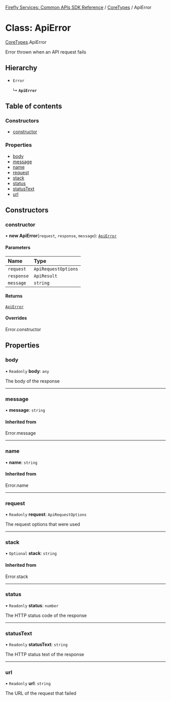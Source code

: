 [Firefly Services: Common APIs SDK Reference](../index.md) / [CoreTypes](../modules/CoreTypes.md) / ApiError

# Class: ApiError

[CoreTypes](../modules/CoreTypes.md).ApiError

Error thrown when an API request fails

## Hierarchy

- `Error`

  ↳ **`ApiError`**

## Table of contents

### Constructors

- [constructor](CoreTypes.ApiError.md#constructor)

### Properties

- [body](CoreTypes.ApiError.md#body)
- [message](CoreTypes.ApiError.md#message)
- [name](CoreTypes.ApiError.md#name)
- [request](CoreTypes.ApiError.md#request)
- [stack](CoreTypes.ApiError.md#stack)
- [status](CoreTypes.ApiError.md#status)
- [statusText](CoreTypes.ApiError.md#statustext)
- [url](CoreTypes.ApiError.md#url)

## Constructors

### constructor

• **new ApiError**(`request`, `response`, `message`): [`ApiError`](CoreTypes.ApiError.md)

#### Parameters

| Name | Type |
| :------ | :------ |
| `request` | `ApiRequestOptions` |
| `response` | `ApiResult` |
| `message` | `string` |

#### Returns

[`ApiError`](CoreTypes.ApiError.md)

#### Overrides

Error.constructor

## Properties

### body

• `Readonly` **body**: `any`

The body of the response

___

### message

• **message**: `string`

#### Inherited from

Error.message

___

### name

• **name**: `string`

#### Inherited from

Error.name

___

### request

• `Readonly` **request**: `ApiRequestOptions`

The request options that were used

___

### stack

• `Optional` **stack**: `string`

#### Inherited from

Error.stack

___

### status

• `Readonly` **status**: `number`

The HTTP status code of the response

___

### statusText

• `Readonly` **statusText**: `string`

The HTTP status text of the response

___

### url

• `Readonly` **url**: `string`

The URL of the request that failed
